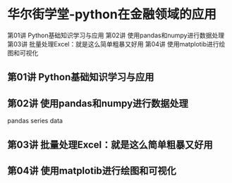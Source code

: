 # 华尔街学堂-python在金融领域的应用

第01讲 Python基础知识学习与应用
第02讲 使用pandas和numpy进行数据处理
第03讲 批量处理Excel：就是这么简单粗暴又好用
第04讲 使用matplotib进行绘图和可视化

## 第01讲 Python基础知识学习与应用
## 第02讲 使用pandas和numpy进行数据处理
pandas
series
data
## 第03讲 批量处理Excel：就是这么简单粗暴又好用
## 第04讲 使用matplotib进行绘图和可视化